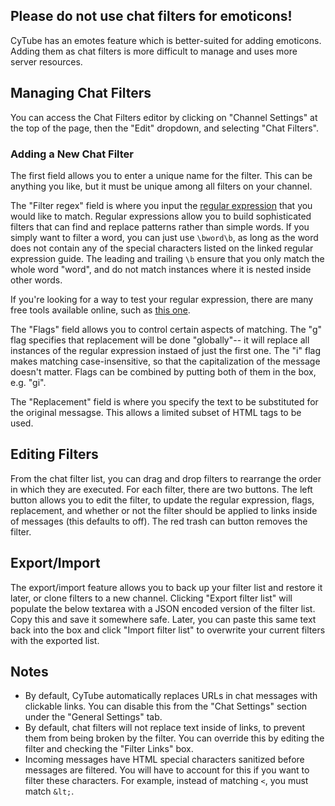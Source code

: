 ﻿## Please do not use chat filters for emoticons! ##

CyTube has an emotes feature which is better-suited for adding emoticons.
Adding them as chat filters is more difficult to manage and uses more server
resources.

## Managing Chat Filters ##

You can access the Chat Filters editor by clicking on "Channel Settings" at the
top of the page, then the "Edit" dropdown, and selecting "Chat Filters".

### Adding a New Chat Filter ###

The first field allows you to enter a unique name for the filter.  This can be
anything you like, but it must be unique among all filters on your channel.

The "Filter regex" field is where you input the [regular
expression](https://developer.mozilla.org/en-US/docs/Web/JavaScript/Reference/Global_Objects/RegExp)
that you would like to match.  Regular expressions allow you to build
sophisticated filters that can find and replace patterns rather than simple
words.  If you simply want to filter a word, you can just use `\bword\b`, as
long as the word does not contain any of the special characters listed on the
linked regular expression guide.  The leading and trailing `\b` ensure that you
only match the whole word "word", and do not match instances where it is nested
inside other words.

If you're looking for a way to test your regular expression, there are many free
tools available online, such as [this one](http://regexpal.com/).

The "Flags" field allows you to control certain aspects of matching.  The "g"
flag specifies that replacement will be done "globally"-- it will replace all
instances of the regular expression instaed of just the first one.  The "i" flag
makes matching case-insensitive, so that the capitalization of the message
doesn't matter.  Flags can be combined by putting both of them in the box, e.g.
"gi".

The "Replacement" field is where you specify the text to be substituted for the
original messagse.  This allows a limited subset of HTML tags to be used.

## Editing Filters ##

From the chat filter list, you can drag and drop filters to rearrange the order
in which they are executed.  For each filter, there are two buttons.  The left
button allows you to edit the filter, to update the regular expression, flags,
replacement, and whether or not the filter should be applied to links inside of
messages (this defaults to off).  The red trash can button removes the filter.

## Export/Import ##

The export/import feature allows you to back up your filter list and restore it
later, or clone filters to a new channel.  Clicking "Export filter list" will
populate the below textarea with a JSON encoded version of the filter list.
Copy this and save it somewhere safe.  Later, you can paste this same text back
into the box and click "Import filter list" to overwrite your current filters
with the exported list.

## Notes ##

  * By default, CyTube automatically replaces URLs in chat messages with
    clickable links.  You can disable this from the "Chat Settings" section
    under the "General Settings" tab.
  * By default, chat filters will not replace text inside of links, to prevent
    them from being broken by the filter.  You can override this by editing the
    filter and checking the "Filter Links" box.
  * Incoming messages have HTML special characters sanitized before messages are
    filtered.  You will have to account for this if you want to filter these
    characters.  For example, instead of matching `<`, you must match `&lt;`.